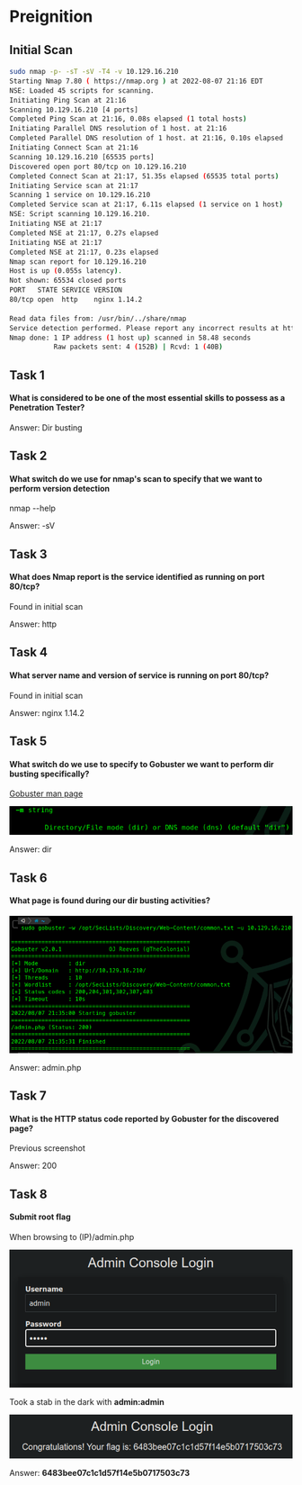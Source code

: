 # Preignition

## Initial Scan

```bash
sudo nmap -p- -sT -sV -T4 -v 10.129.16.210
Starting Nmap 7.80 ( https://nmap.org ) at 2022-08-07 21:16 EDT
NSE: Loaded 45 scripts for scanning.
Initiating Ping Scan at 21:16
Scanning 10.129.16.210 [4 ports]
Completed Ping Scan at 21:16, 0.08s elapsed (1 total hosts)
Initiating Parallel DNS resolution of 1 host. at 21:16
Completed Parallel DNS resolution of 1 host. at 21:16, 0.10s elapsed
Initiating Connect Scan at 21:16
Scanning 10.129.16.210 [65535 ports]
Discovered open port 80/tcp on 10.129.16.210
Completed Connect Scan at 21:17, 51.35s elapsed (65535 total ports)
Initiating Service scan at 21:17
Scanning 1 service on 10.129.16.210
Completed Service scan at 21:17, 6.11s elapsed (1 service on 1 host)
NSE: Script scanning 10.129.16.210.
Initiating NSE at 21:17
Completed NSE at 21:17, 0.27s elapsed
Initiating NSE at 21:17
Completed NSE at 21:17, 0.23s elapsed
Nmap scan report for 10.129.16.210
Host is up (0.055s latency).
Not shown: 65534 closed ports
PORT   STATE SERVICE VERSION
80/tcp open  http    nginx 1.14.2

Read data files from: /usr/bin/../share/nmap
Service detection performed. Please report any incorrect results at https://nmap.org/submit/ .
Nmap done: 1 IP address (1 host up) scanned in 58.48 seconds
           Raw packets sent: 4 (152B) | Rcvd: 1 (40B)

```

## Task 1

#### What is considered to be one of the most essential skills to possess as a Penetration Tester?

Answer: Dir busting

## Task 2

#### What switch do we use for nmap's scan to specify that we want to perform version detection

nmap --help

Answer: -sV

## Task 3

#### What does Nmap report is the service identified as running on port 80/tcp?

Found in initial scan

Answer: http

## Task 4

#### What server name and version of service is running on port 80/tcp?

Found in initial scan

Answer: nginx 1.14.2

## Task 5

#### What switch do we use to specify to Gobuster we want to perform dir busting specifically?

[Gobuster man page](https://manpages.ubuntu.com/manpages/impish/man1/gobuster.1.html)

![](../../../../.gitbook/assets/image.png)

Answer: dir

## Task 6

#### What page is found during our dir busting activities?

![](<../../../../.gitbook/assets/image (1).png>)

Answer: admin.php

## Task 7

#### What is the HTTP status code reported by Gobuster for the discovered page?

Previous screenshot

Answer: 200

## Task 8

#### Submit root flag

When browsing to (IP)/admin.php

![](<../../../../.gitbook/assets/image (3).png>)

Took a stab in the dark with **admin:admin**

![](<../../../../.gitbook/assets/image (8).png>)

Answer: **6483bee07c1c1d57f14e5b0717503c73**
